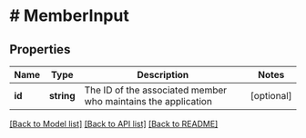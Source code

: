 # # MemberInput

## Properties

Name | Type | Description | Notes
------------ | ------------- | ------------- | -------------
**id** | **string** | The ID of the associated member who maintains the application | [optional]

[[Back to Model list]](../../README.md#models) [[Back to API list]](../../README.md#endpoints) [[Back to README]](../../README.md)
